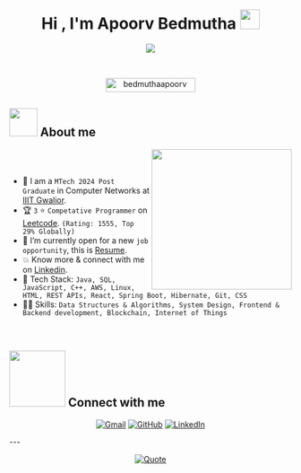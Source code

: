 <h1 align="center">Hi , I'm Apoorv Bedmutha <img src="https://media.giphy.com/media/hvRJCLFzcasrR4ia7z/giphy.gif" width="35"></h1>
<p align="center">
  <a href="https://github.com/DenverCoder1/readme-typing-svg"><img src="https://readme-typing-svg.herokuapp.com?font=Time+New+Roman&color=%23C8BE25&size=25&center=true&vCenter=true&width=600&height=100&lines=MTech+2024+from+IIIT+Gwalior;Award+Winning+Ex-Software+Engineer+at+Xoriant+Solutions;3+Star+Competitive+programmer+on+Leetcode;GATE+Qualified+All+India+Rank+8028;Design+Develop+Deliver;"></a>
</p>


<br>

<p align="center"> 
	<img src="https://komarev.com/ghpvc/?username=bedmuthaapoorv&label=Profile%20views&color=0047AB&style=plastic?" alt="bedmuthaapoorv" height=25px, width=160px/> 
	<!---
		<a href = "https://commits.top/egypt.html" target="_blank">
			<img src="https://aktive.tk/egypt/7oSkaaa?color=red" alt="Most Active Users" target="_blank" height=25px, width=250px/> 
		</a>
	-->
<!-- 	<a href = "https://commits.top/egypt.html" target="_blank">
		<img src="https://enfsgag3ayy6w9q.m.pipedream.net/&style=plastic" alt="7oSkaaa" target="_blank" height=25px, width=250px/> 
	</a> -->

</p>

	
## <picture><img src = "https://github.com/7oSkaaa/7oSkaaa/blob/main/Images/about_me.gif?raw=true" width = 50px></picture> About me

<picture> <img align="right" src="https://github.com/7oSkaaa/7oSkaaa/blob/main/Images/Right_Side.gif?raw=true" width = 250px></picture>

<br><br>

- :school: I am a `MTech 2024 Post Graduate` in Computer Networks at [IIIT Gwalior](iiitm.ac.in).
- :trophy: `3` :star: `Competative Programmer` on [Leetcode](https://leetcode.com/bedmuthaapoorv/). `(Rating: 1555, Top 29% Globally)`
- :thinking: I’m currently open for a new `job opportunity`, this is [Resume](https://github.com/bedmuthaapoorv/bedmuthaapoorv/files/13321846/Apoorv_Bedmutha_Resume.pdf).
- :boom: Know more & connect with me on [Linkedin](https://www.linkedin.com/in/apoorvbedmutha).
- 🔨 Tech Stack: `Java, SQL, JavaScript, C++, AWS, Linux, HTML, REST APIs, React, Spring Boot, Hibernate, Git, CSS`
- 👨‍🎓 Skills: `Data Structures & Algorithms, System Design, Frontend & Backend development, Blockchain, Internet of Things` 
<br>

## <picture> <img src="https://github.com/7oSkaaa/7oSkaaa/blob/main/Images/Connect-with-me.gif?raw=true" width="100px"> </picture> Connect with me
<p align="center">
	<a href="mailto:bedmuthaapoorv@gmail.com"><img img src="https://img.shields.io/badge/gmail-%23EA4335.svg?style=plastic&logo=gmail&logoColor=white" alt="Gmail"/></a>
	<a href="https://github.com/bedmuthaapoorv"><img src="https://img.shields.io/badge/github-%23181717.svg?style=plastic&logo=github&logoColor=white" alt="GitHub"/></a>
	<a href="https://www.linkedin.com/in/apoorvbedmutha/"><img src="https://img.shields.io/badge/linkedin-%230A66C2.svg?style=plastic&logo=linkedin&logoColor=white" alt="LinkedIn"/></a>
</p>
---

<p align = "center">
	<a href="https://github.com/piyushsuthar/github-readme-quotes"> <img alt = "Quote" src="https://quotes-github-readme.vercel.app/api?type=horizontal&theme=tokyonight&animation=grow_out_in&quoteCategory=programming">
</p>
